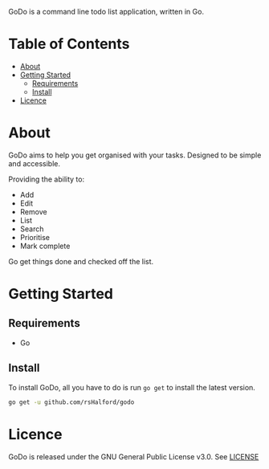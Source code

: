 GoDo is a command line todo list application, written in Go.


# Table of Contents

- [About](#about)
- [Getting Started](#getting-started)
  - [Requirements](#requirements)
  - [Install](#install)
- [Licence](#licence)

# About

GoDo aims to help you get organised with your tasks. Designed to be 
simple and accessible.

Providing the ability to:

- Add
- Edit
- Remove
- List
- Search
- Prioritise
- Mark complete

Go get things done and checked off the list.


# Getting Started

## Requirements

- Go

## Install

To install GoDo, all you have to do is run `go get` to install the latest version.

```sh
go get -u github.com/rsHalford/godo
```

# Licence

GoDo is released under the GNU General Public License v3.0. See [LICENSE](https://github.com/rsHalford/godo/LICENSE)
